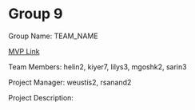 # Group 9
Group Name: TEAM_NAME

[MVP Link](https://docs.google.com/document/d/1nLwM9e5DCliFfhGIvm5D62KuoisJzZvqoeBwEUROpEg/edit)

Team Members: helin2, kiyer7, lilys3, mgoshk2, sarin3

Project Manager: weustis2, rsanand2

Project Description: 

